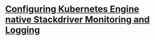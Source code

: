 # [Configuring Kubernetes Engine native Stackdriver Monitoring and Logging](https://googlepluralsight.qwiklabs.com/focuses/8495605)
